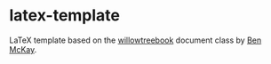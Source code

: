 # latex-template

LaTeX template based on the [willowtreebook](https://ctan.org/pkg/willowtreebook) document class by [Ben McKay](https://github.com/Ben-McKay).
